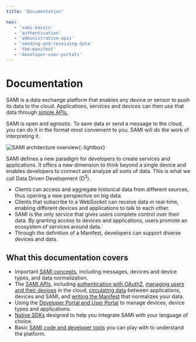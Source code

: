 ```yaml
---
title: "Documentation"

nav:
   - 'sami-basics'
   - 'authentication'
   - 'administrative-apis'
   - 'sending-and-receiving-data'
   - 'the-manifest'
   - 'developer-user-portals'
---
```


# Documentation

SAMI is a data exchange platform that enables any device or sensor to push its data to the cloud. Applications, services and devices can then use that data through [simple APIs.](/sami/api-spec.html)

SAMI is open and agnostic. To save data or send a message to the cloud, you can do it in the format most convenient to you. SAMI will do the work of interpreting it.

![SAMI architecture overview](/images/docs/sami/sami-documentation/sami-architecture-overview.png){:.lightbox}

SAMI defines a new paradigm for developers to create services and applications. It offers a new dimension to think beyond a single device and enables developers to connect and analyze all sorts of data. This is what we call Data Driven Development (D<sup>3</sup>).

- Clients can access and aggregate historical data from different sources, thus opening a new perspective on big data.
- Clients that subscribe to a WebSocket can receive data in real-time, enabling different devices and applications to talk to each other.
- SAMI is the only service that gives users complete control over their data. By granting access to devices and applications, users promote an ecosystem of services around data.`
- Through the definition of a Manifest, developers can support diverse devices and data.

## What this documentation covers

- Important [SAMI concepts](/sami/sami-documentation/sami-basics.html), including messages, devices and device types, and data normalization.
- The [SAMI APIs](/sami/api-spec.html), including [authentication with OAuth2](/sami/sami-documentation/authentication.html), [managing users and their devices](/sami/sami-documentation/administrative-apis.html) in the cloud, [circulating data](/sami/sami-documentation/sending-and-receiving-data.html) between applications, devices and SAMI, and [writing the Manifest](/sami/sami-documentation/the-manifest.html) that normalizes your data.
- Using the [Developer Portal and User Portal](/sami/sami-documentation/developer-user-portals.html) to manage devices, device types and applications.
- [Native SDKs](/sami/native-SDKs/) designed to help you integrate SAMI with your language of choice.
- Basic [SAMI code and developer tools](/sami/demos-tools/) you can play with to understand the platform.
